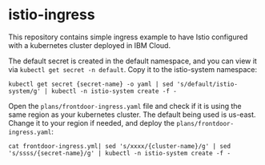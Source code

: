 # istio-ingress

This repository contains simple ingress example to have Istio configured with a kubernetes cluster deployed in IBM Cloud.

The default secret is created in the default namespace, and you can view it via `kubectl get secret -n default`.   Copy it to the istio-system namespace:

```
kubectl get secret {secret-name} -o yaml | sed 's/default/istio-system/g' | kubectl -n istio-system create -f -
```

Open the `plans/frontdoor-ingress.yaml` file and check if it is using the same region as your kubernetes cluster.  The default being used is us-east.  Change it to your region if needed, and deploy the `plans/frontdoor-ingress.yaml`:

```
cat frontdoor-ingress.yml| sed 's/xxxx/{cluster-name}/g' | sed 's/ssss/{secret-name}/g' | kubectl -n istio-system create -f -
```
